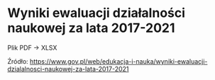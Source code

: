 # Wyniki ewaluacji działalności naukowej za lata 2017-2021


Plik PDF -> XLSX

Źródło: https://www.gov.pl/web/edukacja-i-nauka/wyniki-ewaluacji-dzialalnosci-naukowej-za-lata-2017-2021
